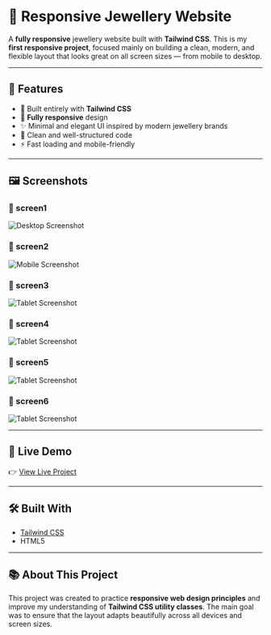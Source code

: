 # 💎 Responsive Jewellery Website

A **fully responsive** jewellery website built with **Tailwind CSS**.
This is my **first responsive project**, focused mainly on building a clean, modern, and flexible layout that looks great on all screen sizes — from mobile to desktop.

---

## 🌟 Features

- 💠 Built entirely with **Tailwind CSS**
- 📱 **Fully responsive** design
- ✨ Minimal and elegant UI inspired by modern jewellery brands
- 🧭 Clean and well-structured code
- ⚡ Fast loading and mobile-friendly

---

## 🖼️ Screenshots

### 🧩 screen1
![Desktop Screenshot](./screenshots/desktop-view.png)

### 🧩 screen2
![Mobile Screenshot](./screenshots/mobile-view.png)

### 🧩 screen3
![Tablet Screenshot](./screenshots/tablet-view.png)

### 🧩 screen4
![Tablet Screenshot](./screenshots/tablet-view.png)

### 🧩 screen5
![Tablet Screenshot](./screenshots/tablet-view.png)

### 🧩 screen6
![Tablet Screenshot](./screenshots/tablet-view.png)



---

## 🚀 Live Demo

👉 [View Live Project](https://your-live-link.com)


---

## 🛠️ Built With

- [Tailwind CSS](https://tailwindcss.com/)
- HTML5

---

## 📚 About This Project

This project was created to practice **responsive web design principles** and improve my understanding of **Tailwind CSS utility classes**.
The main goal was to ensure that the layout adapts beautifully across all devices and screen sizes.

